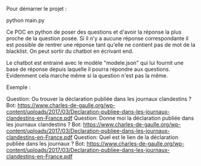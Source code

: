 Pour démarrer le projet : 

python main.py 

Ce POC en python de poser des questions et d'avoir la réponse la plus proche de la question posée. Si il n'y a aucune réponse correspondante il est possible de rentrer une réponse tant qu'elle ne contient pas de mot de la blacklist. On peut sortir du chatbot en écrivant end. 

Le chatbot est entrainé avec le modèle "modele.json" qui lui fournit une base de réponse depuis laquelle il pourra répondre aux questions. Evidemment cela marche même si la question n'est pas la même. 

Exemple : 

Question: Ou trouver la déclaration publiée dans les journaux clandestins ?
Bot: https://www.charles-de-gaulle.org/wp-content/uploads/2017/03/Declaration-publiee-dans-les-journaux-clandestins-en-France.pdf
Question: Donne moi la déclaration publiée dans les journaux clandestins ?
Bot: https://www.charles-de-gaulle.org/wp-content/uploads/2017/03/Declaration-publiee-dans-les-journaux-clandestins-en-France.pdf
Question: Quel est le lien de la déclaration publiée dans les journaux ?
Bot: https://www.charles-de-gaulle.org/wp-content/uploads/2017/03/Declaration-publiee-dans-les-journaux-clandestins-en-France.pdf
